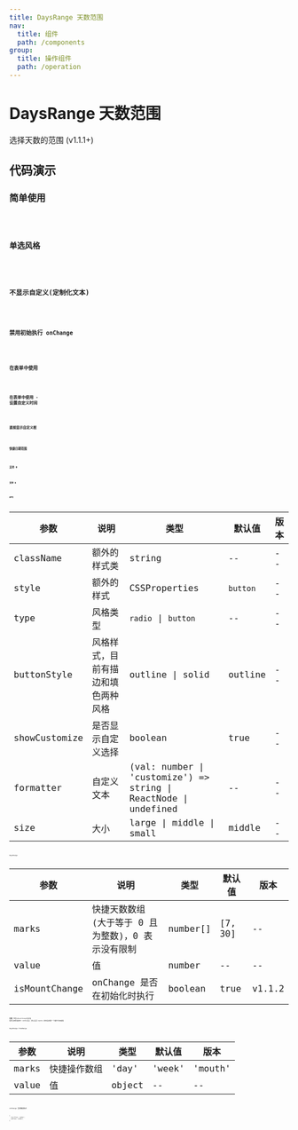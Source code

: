```yaml
---
title: DaysRange 天数范围
nav:
  title: 组件
  path: /components
group:
  title: 操作组件
  path: /operation
---
```


# DaysRange 天数范围

选择天数的范围 (v1.1.1+)

## 代码演示

### 简单使用

<code src="./demo/simple.tsx" />

### 单选风格

<code src="./demo/radio.tsx" />

### 不显示自定义(定制化文本)

<code src="./demo/hide-customize.tsx" />

### 禁用初始执行 onChange

<code src="./demo/disabled-mount-change.tsx" />

### 在表单中使用

<code src="./demo/form1.tsx" />

### 在表单中使用 - 设置自定义时间

<code src="./demo/form.tsx" />

### 直接显示自定义框

<code src="./demo/demo-08.tsx" />

### 快捷日期范围

<code src="./demo/demo-07.tsx" />

### 支持 0

<code src="./demo/demo-09.tsx" />

### 支持 0

<code src="./demo/demo-09.tsx" />

## API

| 参数          | 说明                               | 类型                                                             | 默认值   | 版本 |
| ------------- | ---------------------------------- | ---------------------------------------------------------------- | -------- | ---- |
| className     | 额外的样式类                       | string                                                           | --       | --   |
| style         | 额外的样式                         | CSSProperties                                                    | `button` | --   |
| type          | 风格类型                           | `radio` \| `button`                                              | --       | --   |
| buttonStyle   | 风格样式，目前有描边和填色两种风格 | outline \| solid                                                 | outline  | --   |
| showCustomize | 是否显示自定义选择                 | boolean                                                          | true     | --   |
| formatter     | 自定义文本                         | (val: number \| 'customize') => string \| ReactNode \| undefined | --       | --   |
| size          | 大小                               | large \| middle \| small                                         | middle   | --   |

DaysRange

| 参数          | 说明                                              | 类型     | 默认值  | 版本   |
| ------------- | ------------------------------------------------- | -------- | ------- | ------ |
| marks         | 快捷天数数组(大于等于 0 且为整数)，0 表示没有限制 | number[] | [7, 30] | --     |
| value         | 值                                                | number   | --      | --     |
| isMountChange | onChange 是否在初始化时执行                       | boolean  | true    | v1.1.2 |

**注意** 开启`isMountChange`后会在 组件注册阶段执行 onChange，默认会将 marks 排序后的第一个值作为初始值

DaysRange.TimeRange

| 参数  | 说明         | 类型   | 默认值 | 版本    |
| ----- | ------------ | ------ | ------ | ------- |
| marks | 快捷操作数组 | 'day'  | 'week' | 'mouth' | 'year'[] | ['day', 'week', 'mouth'] | -- |
| value | 值           | object | --     | --      |

onChange 回调数据格式

```
{
  startTime: number;
  endTime: number;
}
```
